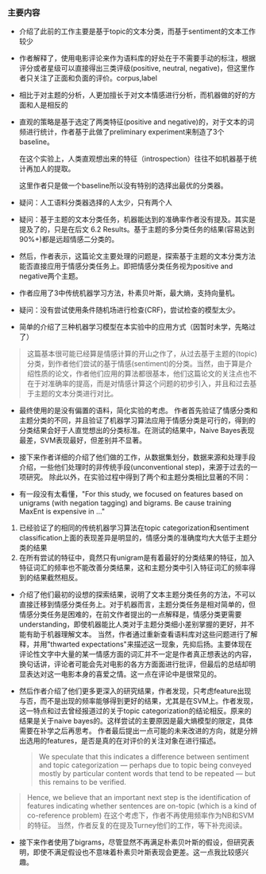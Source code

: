 ### 主要内容

* 介绍了此前的工作主要是基于topic的文本分类，而基于sentiment的文本工作较少

* 作者解释了，使用电影评论来作为语料库的好处在于不需要手动的标注，根据评分或者星级可以直接得出三类评级(positive, neutral, negative)，但这里作者只关注了正面和负面的评价。corpus,label

* 相比于对主题的分析，人更加擅长于对文本情感进行分析，而机器做的好的方面和人是相反的

* 直观的策略是基于选定了两类特征(positive and negative)的，对于文本的词频进行统计，作者基于此做了preliminary experiment来制造了3个baseline。

  在这个实验上，人类直观想出来的特征（introspection）往往不如机器基于统计再加人的提取。

  这里作者只是做一个baseline所以没有特别的选择出最优的分类器。

* 疑问：人工语料分类器选择的人太少，只有两个人

* 疑问：基于主题的文本分类任务，机器能达到的准确率作者没有提及。其实是提及了的，只是在后文 6.2 Results。基于主题的多分类任务的结果(容易达到90%+)都是远超情感二分类的。

* 然后，作者表示，这篇论文主要处理的问题是，探索基于主题的文本分类方法能否直接应用于情感分类任务上。即把情感分类任务视为positive and negative两个主题。

* 作者应用了3中传统机器学习方法，朴素贝叶斯，最大熵，支持向量机。

* 疑问：没有尝试使用条件随机场进行检查(CRF)，尝试检查的模型太少。

* 简单的介绍了三种机器学习模型在本实验中的应用方式（因暂时未学，先略过了）
> 这篇基本很可能已经算是情感计算的开山之作了，从过去基于主题的(topic)分类，到作者他们尝试的基于情感(sentiment)的分类。当然，由于算是介绍性质的论文，作者他们应用的算法都很基本，他们这篇论文的关注点也不在于对准确率的提高，而是对情感计算这个问题的初步引入，并且和过去基于主题的文本分类进行对比。
* 最终使用的是没有偏置的语料，简化实验的考虑。
作者首先验证了情感分类和主题分类的不同，并且验证了机器学习算法应用于情感分类是可行的，得到的分类结果会好于人直觉想出的分类标准。在测试的结果中，Naive Bayes表现最差，SVM表现最好，但差别并不显著。

* 接下来作者详细的介绍了他们做的工作，从数据集划分，数据来源和处理手段介绍，一些他们处理时的非传统手段(unconventional step)，来源于过去的一项研究。
除此以外，在实验过程中得到了两个和主题分类相比显著的不同：

* 有一段没有太看懂，"For this study, we focused on features based on unigrams (with negation tagging) and bigrams. Be
  cause training MaxEnt is expensive in ..."
1. 已经验证了的相同的传统机器学习算法在topic categorization和sentiment classification上面的表现差异是明显的，情感分类的准确度均大大低于主题分类的结果
2. 在所有尝试的特征中，竟然只有unigram是有着最好的分类结果的特征，加入特征词汇的频率也不能改善分类结果，这和主题分类中引入特征词汇的频率得到的结果截然相反。

* 介绍了他们最初的设想的探索结果，说明了文本主题分类任务的方法，不可以直接迁移到情感分类任务上。对于机器而言，主题分类任务是相对简单的，但情感分类任务是困难的，在前文作者提出的一点解释是，情感分类更需要understanding，即使机器能比人类对于主题分类细小差别掌握的更好，并不能有助于机器理解文本。
当然，作者通过重新查看语料库对这些问题进行了解释，并用"thwarted  expectations"来描述这一现象，先抑后扬。主要体现在评论性文字中大量的某一情感方面的词汇并不一定是作者真正想表达的内容，换句话讲，评论者可能会先对电影的各方方面面进行批评，但最后的总结却明显表达对这一电影本身的喜爱之情。这一点在评论中是很常见的。

* 然后作者介绍了他们更多更深入的研究结果，作者发现，只考虑feature出现与否，而不是出现的频率能够得到更好的结果，尤其是在SVM上。作者发现，这一特点和过去曾经报道过的关于topic categorization的结论相反。原来的结果是关于naive bayes的。这样尝试的主要原因是最大熵模型的限定，具体需要在补学之后再思考。
  作者最后提出一点可能的未来改进的方向，就是分辨出选用的features，是否是真的在对评价的关注对象在进行描述。

  > We speculate that this indicates a difference between sentiment and topic categorization — perhaps due to topic being conveyed mostly by particular content words that tend to be repeated — but this remains to be verified.
>  Hence, we believe that an important next step is the identification of features indicating whether sentences are on-topic (which is a kind of co-reference problem)
  在这个考虑下，作者不再使用频率作为NB和SVM的特征。
当然，作者反复的在提及Turney他们的工作，等下补充阅读。

* 接下来作者使用了bigrams，尽管显然不再满足朴素贝叶斯的假设，但研究表明，即使不满足假设也不意味着朴素贝叶斯表现会更差。这一点我比较感兴趣。